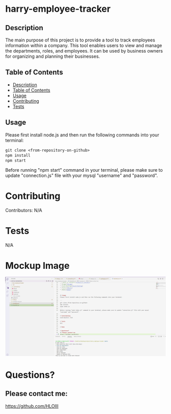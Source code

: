 # harry-employee-tracker

## Description

The main purpose of this project is to provide a tool to track employees information within a company. This tool enables users to view and manage the departments, roles, and employees. It can be used by business owners for organizing and planning their businesses.

## Table of Contents
* [Description](#description)
* [Table of Contents](#table-of-contents)
* [Usage](#usage)
* [Contributing](#contributing)
* [Tests](#tests)



## Usage
Please first install node.js and then run the following commands into your terminal: 

```
git clone <from-repository-on-github>
npm install
npm start
```
Before running "npm start" command in your terminal, please make sure to update "connection.js" file with your mysql "username" and "password".

# Contributing
​Contributors: N/A

# Tests
N/A

# Mockup Image
![screenshot](assets/images/EmployeeTrackerMockUp.PNG)

# Questions?
## Please contact me:
https://github.com/HLOIII